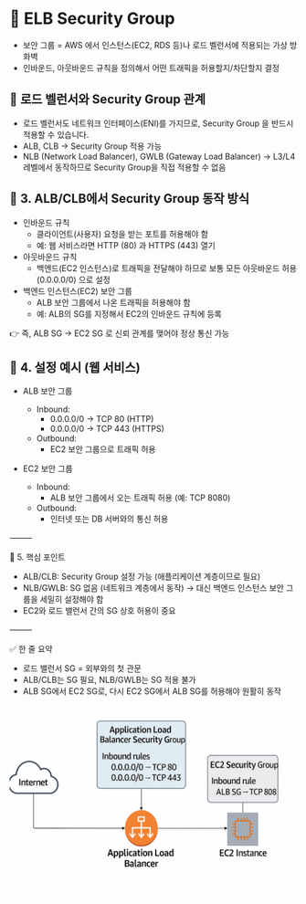 # 🚀 ELB Security Group

- 보안 그룹 = AWS 에서 인스턴스(EC2, RDS 등)나 로드 벨런서에 적용되는 가상 방화벽
- 인바운드, 아웃바운드 규칙을 정의해서 어떤 트래픽을 허용할지/차단할지 결정

## 📌 로드 벨런서와 Security Group 관계

- 로드 벨런서도 네트워크 인터페이스(ENI)를 가지므로, Security Group 을 반드시 적용할 수 있습니다.
- ALB, CLB → Security Group 적용 가능
- NLB (Network Load Balancer), GWLB (Gateway Load Balancer)
  → L3/L4 레벨에서 동작하므로 Security Group을 직접 적용할 수 없음

## 📌 3. ALB/CLB에서 Security Group 동작 방식

- 인바운드 규칙
  - 클라이언트(사용자) 요청을 받는 포트를 허용해야 함
  - 예: 웹 서비스라면 HTTP (80) 과 HTTPS (443) 열기
- 아웃바운드 규칙
  - 백엔드(EC2 인스턴스)로 트래픽을 전달해야 하므로 보통 모든 아웃바운드 허용(0.0.0.0/0) 으로 설정
- 백엔드 인스턴스(EC2) 보안 그룹
  - ALB 보안 그룹에서 나온 트래픽을 허용해야 함
  - 예: ALB의 SG를 지정해서 EC2의 인바운드 규칙에 등록

👉 즉, ALB SG → EC2 SG 로 신뢰 관계를 맺어야 정상 통신 가능

## 📌 4. 설정 예시 (웹 서비스)

- ALB 보안 그룹

  - Inbound:
    - 0.0.0.0/0 → TCP 80 (HTTP)
    - 0.0.0.0/0 → TCP 443 (HTTPS)
  - Outbound:
    - EC2 보안 그룹으로 트래픽 허용

- EC2 보안 그룹

  - Inbound:
    - ALB 보안 그룹에서 오는 트래픽 허용 (예: TCP 8080)
  - Outbound:
    - 인터넷 또는 DB 서버와의 통신 허용

⸻

📌 5. 핵심 포인트

- ALB/CLB: Security Group 설정 가능 (애플리케이션 계층이므로 필요)
- NLB/GWLB: SG 없음 (네트워크 계층에서 동작) → 대신 백엔드 인스턴스 보안 그룹을 세밀히 설정해야 함
- EC2와 로드 밸런서 간의 SG 상호 허용이 중요

⸻

✅ 한 줄 요약

- 로드 밸런서 SG = 외부와의 첫 관문
- ALB/CLB는 SG 필요, NLB/GWLB는 SG 적용 불가
- ALB SG에서 EC2 SG로, 다시 EC2 SG에서 ALB SG를 허용해야 원활히 동작

![elb-sg](./assets/elb_2.png)

